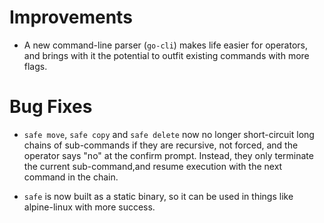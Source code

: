# Improvements

- A new command-line parser (`go-cli`) makes life easier for
  operators, and brings with it the potential to outfit existing
  commands with more flags.

# Bug Fixes

- `safe move`, `safe copy` and `safe delete` now no longer
  short-circuit long chains of sub-commands if they are recursive,
  not forced, and the operator says "no" at the confirm prompt.
  Instead, they only terminate the current sub-command,and resume
  execution with the next command in the chain.

- `safe` is now built as a static binary, so it can be used in things
  like alpine-linux with more success.
